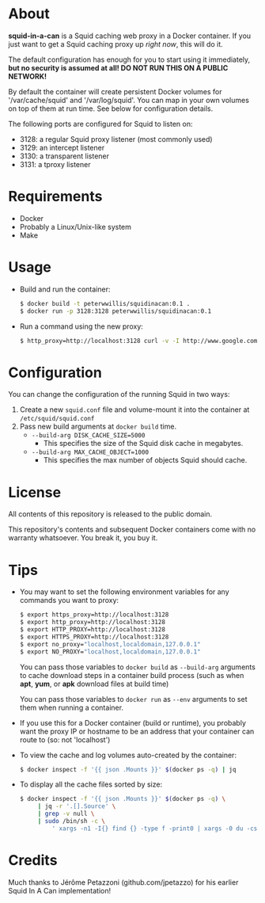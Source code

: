 # About
**squid-in-a-can** is a Squid caching web proxy in a Docker container. If you just want to get a Squid caching proxy up *right now*, this will do it.

The default configuration has enough for you to start using it immediately, **but no security is assumed at all! DO NOT RUN THIS ON A PUBLIC NETWORK!**

By default the container will create persistent Docker volumes for '/var/cache/squid' and '/var/log/squid'. You can map in your own volumes on top of them at run time. See below for configuration details.

The following ports are configured for Squid to listen on:
 - 3128: a regular Squid proxy listener (most commonly used)
 - 3129: an intercept listener
 - 3130: a transparent listener
 - 3131: a tproxy listener

# Requirements
 - Docker
 - Probably a Linux/Unix-like system
 - Make

# Usage
 - Build and run the container:
   ```bash
   $ docker build -t peterwwillis/squidinacan:0.1 .
   $ docker run -p 3128:3128 peterwwillis/squidinacan:0.1
   ```
 - Run a command using the new proxy:
   ```bash
   $ http_proxy=http://localhost:3128 curl -v -I http://www.google.com/
   ```

# Configuration
You can change the configuration of the running Squid in two ways:
 1. Create a new `squid.conf` file and volume-mount it into the container at `/etc/squid/squid.conf`
 2. Pass new build arguments at `docker build` time.
    - `--build-arg DISK_CACHE_SIZE=5000`
      - This specifies the size of the Squid disk cache in megabytes.
    - `--build-arg MAX_CACHE_OBJECT=1000`
      - This specifies the max number of objects Squid should cache.

# License
All contents of this repository is released to the public domain.

This repository's contents and subsequent Docker containers come with no warranty whatsoever. You break it, you buy it.

# Tips
 - You may want to set the following environment variables for any commands you want to proxy:
   ```bash
   $ export https_proxy=http://localhost:3128
   $ export http_proxy=http://localhost:3128
   $ export HTTP_PROXY=http://localhost:3128
   $ export HTTPS_PROXY=http://localhost:3128
   $ export no_proxy="localhost,localdomain,127.0.0.1"
   $ export NO_PROXY="localhost,localdomain,127.0.0.1"
   ```
   You can pass those variables to `docker build` as `--build-arg` arguments to cache download steps in a container build process (such as when **apt**, **yum**, or **apk** download files at build time)
   
   You can pass those variables to `docker run` as `--env` arguments to set them when running a container.

 - If you use this for a Docker container (build or runtime), you probably want the proxy IP or hostname to be an address that your container can route to (so: not 'localhost')

 - To view the cache and log volumes auto-created by the container:
   ```bash
   $ docker inspect -f '{{ json .Mounts }}' $(docker ps -q) | jq
   ```

 - To display all the cache files sorted by size:
   ```bash
   $ docker inspect -f '{{ json .Mounts }}' $(docker ps -q) \
        | jq -r '.[].Source' \
        | grep -v null \
        | sudo /bin/sh -c \
            ' xargs -n1 -I{} find {} -type f -print0 | xargs -0 du -csh | sort -h '
   ```

# Credits

Much thanks to Jérôme Petazzoni (github.com/jpetazzo) for his earlier Squid In A Can implementation!
